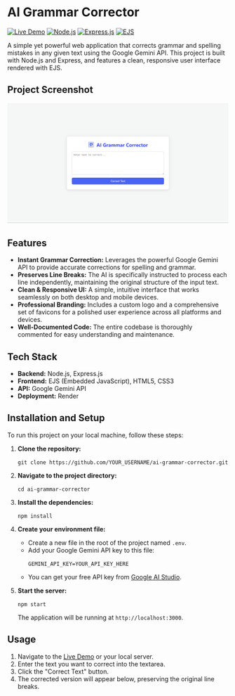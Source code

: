 # AI Grammar Corrector

[![Live Demo](https://img.shields.io/badge/Live-Demo-brightgreen?style=for-the-badge)](https://ai-grammar-corrector-sf9w.onrender.com)
[![Node.js](https://img.shields.io/badge/Node.js-18.x-blue?style=flat-square&logo=node.js)](https://nodejs.org/)
[![Express.js](https://img.shields.io/badge/Express.js-4.x-orange?style=flat-square)](https://expressjs.com/)
[![EJS](https://img.shields.io/badge/EJS-3.x-purple?style=flat-square&logo=javascript)](https://ejs.co/)

A simple yet powerful web application that corrects grammar and spelling mistakes in any given text using the Google Gemini API. This project is built with Node.js and Express, and features a clean, responsive user interface rendered with EJS.

## Project Screenshot

![AI Grammar Corrector Screenshot](./public/images/screenshot.png)

## Features

-   **Instant Grammar Correction:** Leverages the powerful Google Gemini API to provide accurate corrections for spelling and grammar.
-   **Preserves Line Breaks:** The AI is specifically instructed to process each line independently, maintaining the original structure of the input text.
-   **Clean & Responsive UI:** A simple, intuitive interface that works seamlessly on both desktop and mobile devices.
-   **Professional Branding:** Includes a custom logo and a comprehensive set of favicons for a polished user experience across all platforms and devices.
-   **Well-Documented Code:** The entire codebase is thoroughly commented for easy understanding and maintenance.

## Tech Stack

-   **Backend:** Node.js, Express.js
-   **Frontend:** EJS (Embedded JavaScript), HTML5, CSS3
-   **API:** Google Gemini API
-   **Deployment:** Render

## Installation and Setup

To run this project on your local machine, follow these steps:

1.  **Clone the repository:**
    ```
    git clone https://github.com/YOUR_USERNAME/ai-grammar-corrector.git
    ```

2.  **Navigate to the project directory:**
    ```
    cd ai-grammar-corrector
    ```

3.  **Install the dependencies:**
    ```
    npm install
    ```

4.  **Create your environment file:**
    -   Create a new file in the root of the project named `.env`.
    -   Add your Google Gemini API key to this file:
        ```
        GEMINI_API_KEY=YOUR_API_KEY_HERE
        ```
    -   You can get your free API key from [Google AI Studio](https://aistudio.google.com/app/apikey).

5.  **Start the server:**
    ```
    npm start
    ```
    The application will be running at `http://localhost:3000`.

## Usage

1.  Navigate to the [Live Demo](https://ai-grammar-corrector-sf9w.onrender.com) or your local server.
2.  Enter the text you want to correct into the textarea.
3.  Click the "Correct Text" button.
4.  The corrected version will appear below, preserving the original line breaks.
